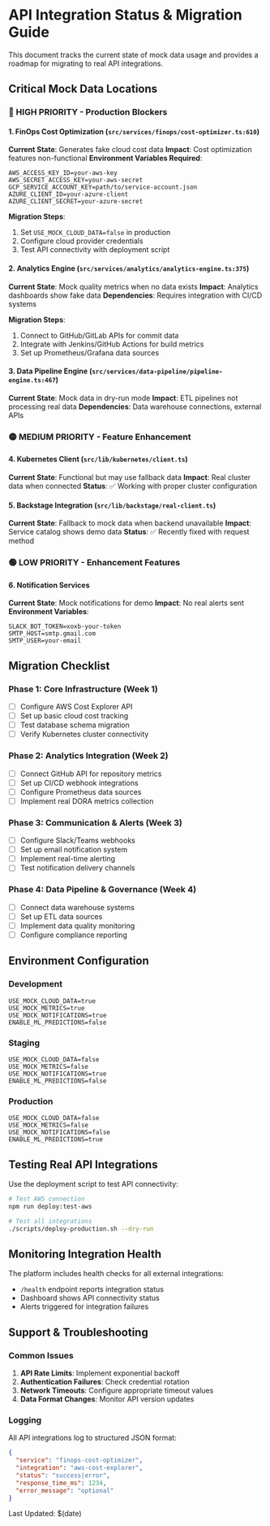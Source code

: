 # API Integration Status & Migration Guide

This document tracks the current state of mock data usage and provides a roadmap for migrating to real API integrations.

## Critical Mock Data Locations

### 🔴 HIGH PRIORITY - Production Blockers

#### 1. FinOps Cost Optimization (`src/services/finops/cost-optimizer.ts:610`)
**Current State**: Generates fake cloud cost data
**Impact**: Cost optimization features non-functional
**Environment Variables Required**:
```env
AWS_ACCESS_KEY_ID=your-aws-key
AWS_SECRET_ACCESS_KEY=your-aws-secret
GCP_SERVICE_ACCOUNT_KEY=path/to/service-account.json
AZURE_CLIENT_ID=your-azure-client
AZURE_CLIENT_SECRET=your-azure-secret
```

**Migration Steps**:
1. Set `USE_MOCK_CLOUD_DATA=false` in production
2. Configure cloud provider credentials
3. Test API connectivity with deployment script

#### 2. Analytics Engine (`src/services/analytics/analytics-engine.ts:375`)
**Current State**: Mock quality metrics when no data exists
**Impact**: Analytics dashboards show fake data
**Dependencies**: Requires integration with CI/CD systems

**Migration Steps**:
1. Connect to GitHub/GitLab APIs for commit data
2. Integrate with Jenkins/GitHub Actions for build metrics
3. Set up Prometheus/Grafana data sources

#### 3. Data Pipeline Engine (`src/services/data-pipeline/pipeline-engine.ts:467`)
**Current State**: Mock data in dry-run mode
**Impact**: ETL pipelines not processing real data
**Dependencies**: Data warehouse connections, external APIs

### 🟡 MEDIUM PRIORITY - Feature Enhancement

#### 4. Kubernetes Client (`src/lib/kubernetes/client.ts`)
**Current State**: Functional but may use fallback data
**Impact**: Real cluster data when connected
**Status**: ✅ Working with proper cluster configuration

#### 5. Backstage Integration (`src/lib/backstage/real-client.ts`)
**Current State**: Fallback to mock data when backend unavailable
**Impact**: Service catalog shows demo data
**Status**: ✅ Recently fixed with request method

### 🟢 LOW PRIORITY - Enhancement Features

#### 6. Notification Services
**Current State**: Mock notifications for demo
**Impact**: No real alerts sent
**Environment Variables**:
```env
SLACK_BOT_TOKEN=xoxb-your-token
SMTP_HOST=smtp.gmail.com
SMTP_USER=your-email
```

## Migration Checklist

### Phase 1: Core Infrastructure (Week 1)
- [ ] Configure AWS Cost Explorer API
- [ ] Set up basic cloud cost tracking
- [ ] Test database schema migration
- [ ] Verify Kubernetes cluster connectivity

### Phase 2: Analytics Integration (Week 2)
- [ ] Connect GitHub API for repository metrics
- [ ] Set up CI/CD webhook integrations
- [ ] Configure Prometheus data sources
- [ ] Implement real DORA metrics collection

### Phase 3: Communication & Alerts (Week 3)
- [ ] Configure Slack/Teams webhooks
- [ ] Set up email notification system
- [ ] Implement real-time alerting
- [ ] Test notification delivery channels

### Phase 4: Data Pipeline & Governance (Week 4)
- [ ] Connect data warehouse systems
- [ ] Set up ETL data sources
- [ ] Implement data quality monitoring
- [ ] Configure compliance reporting

## Environment Configuration

### Development
```env
USE_MOCK_CLOUD_DATA=true
USE_MOCK_METRICS=true
USE_MOCK_NOTIFICATIONS=true
ENABLE_ML_PREDICTIONS=false
```

### Staging
```env
USE_MOCK_CLOUD_DATA=false
USE_MOCK_METRICS=false
USE_MOCK_NOTIFICATIONS=true
ENABLE_ML_PREDICTIONS=false
```

### Production
```env
USE_MOCK_CLOUD_DATA=false
USE_MOCK_METRICS=false  
USE_MOCK_NOTIFICATIONS=false
ENABLE_ML_PREDICTIONS=true
```

## Testing Real API Integrations

Use the deployment script to test API connectivity:
```bash
# Test AWS connection
npm run deploy:test-aws

# Test all integrations
./scripts/deploy-production.sh --dry-run
```

## Monitoring Integration Health

The platform includes health checks for all external integrations:
- `/health` endpoint reports integration status
- Dashboard shows API connectivity status
- Alerts triggered for integration failures

## Support & Troubleshooting

### Common Issues
1. **API Rate Limits**: Implement exponential backoff
2. **Authentication Failures**: Check credential rotation
3. **Network Timeouts**: Configure appropriate timeout values
4. **Data Format Changes**: Monitor API version updates

### Logging
All API integrations log to structured JSON format:
```json
{
  "service": "finops-cost-optimizer",
  "integration": "aws-cost-explorer", 
  "status": "success|error",
  "response_time_ms": 1234,
  "error_message": "optional"
}
```

Last Updated: $(date)